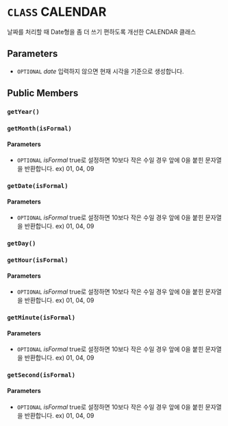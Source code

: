 # `CLASS` CALENDAR
날짜를 처리할 때 Date형을 좀 더 쓰기 편하도록 개선한 CALENDAR 클래스

## Parameters
* `OPTIONAL` *date* 입력하지 않으면 현재 시각을 기준으로 생성합니다.

## Public Members

### `getYear()`

### `getMonth(isFormal)`
#### Parameters
* `OPTIONAL` *isFormal* true로 설정하면 10보다 작은 수일 경우 앞에 0을 붙힌 문자열을 반환합니다. ex) 01, 04, 09

### `getDate(isFormal)`
#### Parameters
* `OPTIONAL` *isFormal* true로 설정하면 10보다 작은 수일 경우 앞에 0을 붙힌 문자열을 반환합니다. ex) 01, 04, 09

### `getDay()`

### `getHour(isFormal)`
#### Parameters
* `OPTIONAL` *isFormal* true로 설정하면 10보다 작은 수일 경우 앞에 0을 붙힌 문자열을 반환합니다. ex) 01, 04, 09

### `getMinute(isFormal)`
#### Parameters
* `OPTIONAL` *isFormal* true로 설정하면 10보다 작은 수일 경우 앞에 0을 붙힌 문자열을 반환합니다. ex) 01, 04, 09

### `getSecond(isFormal)`
#### Parameters
* `OPTIONAL` *isFormal* true로 설정하면 10보다 작은 수일 경우 앞에 0을 붙힌 문자열을 반환합니다. ex) 01, 04, 09
